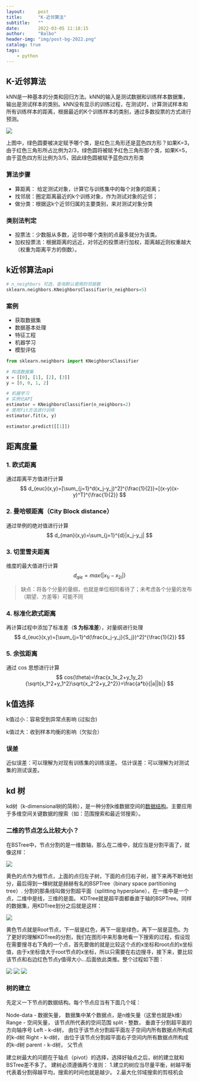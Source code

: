 ```yaml
---
layout:     post
title:      "K-近邻算法"
subtitle:   ""
date:       2022-03-05 11:18:15
author:     "Balbo"
header-img: "img/post-bg-2022.png"
catalog: true
tags:
    - python
---
```


## K-近邻算法

kNN是一种基本的分类和回归方法。kNN的输入是测试数据和训练样本数据集，输出是测试样本的类别。kNN没有显示的训练过程，在测试时，计算测试样本和所有训练样本的距离，根据最近的K个训练样本的类别，通过多数投票的方式进行预测。

![](https://img2018.cnblogs.com/blog/152332/201810/152332-20181008195559660-2025655795.png)

上图中，绿色圆要被决定赋予哪个类，是红色三角形还是蓝色四方形？如果K=3，由于红色三角形所占比例为2/3，绿色圆将被赋予红色三角形那个类，如果K=5，由于蓝色四方形比例为3/5，因此绿色圆被赋予蓝色四方形类

### 算法步骤

- 算距离： 给定测试对象，计算它与训练集中的每个对象的距离；
- 找邻居：圈定距离最近的k个训练对象，作为测试对象的近邻；
- 做分类：根据这k个近邻归属的主要类别，来对测试对象分类

### 类别法判定

- 投票法：少数服从多数，近邻中哪个类别的点最多就分为该类。
- 加权投票法：根据距离的远近，对邻近的投票进行加权，距离越近则权重越大（权重为距离平方的倒数）。

## k近邻算法api

```python
# n_neighbors 可选，查询默认使用的邻居数
sklearn.neighbors.KNeighborsClassifier(n_neighbors=5)
```

### 案例

- 获取数据集
- 数据基本处理
- 特征工程
- 机器学习
- 模型评估

```python
from sklearn.neighbors import KNeighborsClassifier

# 构造数据集
x = [[0], [1], [2], [3]]
y = [0, 0, 1, 2]

# 机器学习
# 实例化API
estimator = KNeighborsClassifier(n_neighbors=2)
# 使用fit方法进行训练
estimator.fit(x, y)

estimator.predict([[1]])

```

## 距离度量

### 1. 欧式距离

通过距离平方值进行计算
$$
d_{euc}(x,y)=[\sum_{j=1}^d(x_j-y_j)^2]^{\frac{1}{2}}=[(x-y)(x-y)^T]^{\frac{1}{2}}
$$

### 2. 曼哈顿距离（City Block distance）

通过举例的绝对值进行计算
$$
d_{man}(x,y)=\sum_{j=1}^{d}|x_j-y_j|
$$

### 3. 切里雪夫距离

维度的最大值进行计算
$$
d_{qie}= max(|x_{1i}-x_{2i}|)
$$

> 缺点：将各个分量的量纲，也就是单位相同看待了；未考虑各个分量的发布（期望、方差等）可能不同

### 4. 标准化欧式距离

再计算过程中添加了标准差（**S 为标准差**），对量纲进行处理
$$
d_{euc}(x,y)=[\sum_{j=1}^d(\frac{x_j-y_j}{S_j})^2]^{\frac{1}{2}}
$$

### 5. 余弦距离

通过 cos 思想进行计算
$$
cos(\theta)=\frac{x_1x_2+y_1y_2}{\sqrt{x_1^2+y_1^2}\sqrt{x_2^2+y_2^2}}=\frac{a*b}{|a||b|}
$$

## k值选择

k值过小：容易受到异常点影响 (过拟合)

k值过大：收到样本均衡的影响（欠拟合）

### 误差

近似误差：可以理解为对现有训练集的训练误差。
估计误差：可以理解为对测试集的测试误差。

## kd 树

kd树（k-dimensional树的简称），是一种分割k维数据空间的[数据结构](https://so.csdn.net/so/search?q=数据结构&spm=1001.2101.3001.7020)。主要应用于多维空间关键数据的搜索（如：范围搜索和最近邻搜索）。

### 二维的节点怎么比较大小？

在BSTree中，节点分割的是一维数轴，那么在二维中，就应当是分割平面了，就像这样：

![](https://img-blog.csdn.net/20141125170640843)

黄色的点作为根节点，上面的点归左子树，下面的点归右子树，接下来再不断地划分，最后得到一棵树就是赫赫有名的BSPTree（binary space partitioning tree）. 分割的那条线叫做分割超平面（splitting hyperplane），在一维中是一个点，二维中是线，三维的是面。
KDTree就是超平面都垂直于轴的BSPTree。同样的数据集，用KDTree划分之后就是这样：

![](https://img-blog.csdn.net/20141126094947004)

黄色节点就是Root节点，下一层是红色，再下一层是绿色，再下一层是蓝色。为了更好的理解KDTree的分割，我们在图形中来形象地看一下搜索的过程，假设现在需要搜寻右下角的一个点，首先要做的就是比较这个点的x坐标和root点的x坐标值，由于x坐标值大于root节点的x坐标，所以只需要在右边搜寻，接下来，要比较该节点和右边红色节点y值得大小...后面依此类推。整个过程如下图：

![](https://img-blog.csdn.net/20141126095837750) ![](https://img-blog.csdn.net/20141126095909812) ![](https://img-blog.csdn.net/20141126095925156)

### 树的建立

先定义一下节点的数据结构。每个节点应当有下面几个域：

Node-data -  数据矢量， 数据集中某个数据点，是n维矢量（这里也就是k维）
Range  - 空间矢量， 该节点所代表的空间范围
split  - 整数， 垂直于分割超平面的方向轴序号
Left  - k-d树， 由位于该节点分割超平面左子空间内所有数据点所构成的k-d树
Right  - k-d树， 由位于该节点分割超平面右子空间内所有数据点所构成的k-d树
parent  - k-d树， 父节点

建立树最大的问题在于轴点（pivot）的选择，选择好轴点之后，树的建立就和BSTree差不多了。
建树必须遵循两个准则：
1.建立的树应当尽量平衡，树越平衡代表着分割得越平均，搜索的时间也就是越少。
2.最大化邻域搜索的剪枝机会


